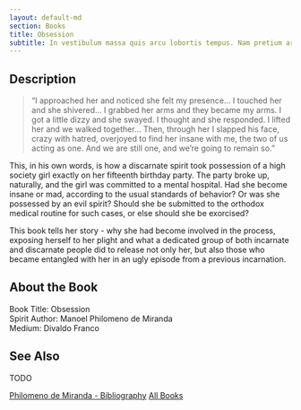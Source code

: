 ```yaml
---
layout: default-md
section: Books
title: Obsession
subtitle: In vestibulum massa quis arcu lobortis tempus. Nam pretium arcu in odio vulputate luctus.
---
```


## Description
> “I approached her and noticed she felt my presence… I touched her and she shivered… I grabbed her arms and they became my arms.  I got a little dizzy and she swayed.  I thought and she responded.  I lifted her and we walked together… Then, through her I slapped his face, crazy with hatred, overjoyed to find her insane with me, the two of us acting as one.  And we are still one, and we’re going to remain so.”

This, in his own words, is how a discarnate spirit took possession of a high society girl exactly on her fifteenth birthday party.  The party broke up, naturally, and the girl was committed to a mental hospital.  Had she become insane or mad, according to the usual standards of behavior? Or was she possessed by an evil spirit?  Should she be submitted to the orthodox medical routine for such cases, or else should she be exorcised?

This book tells her story - why she had become involved in the process, exposing herself to her plight and what a dedicated group of both incarnate and discarnate people did to release not only her, but also those who became entangled with her in an ugly episode from a previous incarnation.



## About the Book
Book Title: Obsession    
Spirit Author: Manoel Philomeno de Miranda  
Medium: Divaldo Franco  
     


## See Also
TODO


<a href="/books/philomeno-de-miranda" class="button">Philomeno de Miranda - Bibliography</a>
<a href="/books" class="button">All Books</a>
